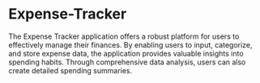 # Expense-Tracker
The Expense Tracker application offers a robust platform for users to effectively manage their finances. By enabling users to input, categorize, and store expense data, the application provides valuable insights into spending habits. Through comprehensive data analysis, users can also create detailed spending summaries.
